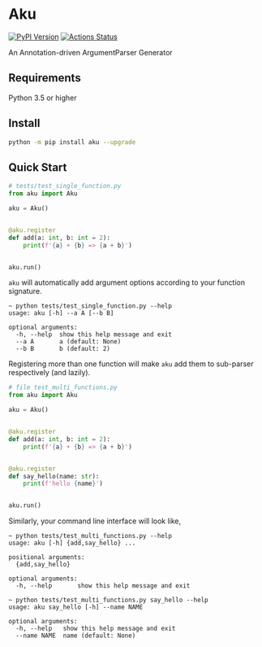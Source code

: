 # Aku

[![PyPI Version](https://badge.fury.io/py/aku.svg)](https://pypi.org/project/aku/)
[![Actions Status](https://github.com/speedcell4/aku/workflows/unit-tests/badge.svg)](https://github.com/speedcell4/aku/actions)

An Annotation-driven ArgumentParser Generator

## Requirements

Python 3.5 or higher

## Install

```bash
python -m pip install aku --upgrade
```

## Quick Start

```python
# tests/test_single_function.py
from aku import Aku

aku = Aku()


@aku.register
def add(a: int, b: int = 2):
    print(f'{a} + {b} => {a + b}')


aku.run()
```

`aku` will automatically add argument options according to your function signature.

```
~ python tests/test_single_function.py --help    
usage: aku [-h] --a A [--b B]

optional arguments:
  -h, --help  show this help message and exit
  --a A       a (default: None)
  --b B       b (default: 2)

```

Registering more than one function will make `aku` add them to sub-parser respectively (and lazily).

```python
# file test_multi_functions.py
from aku import Aku

aku = Aku()


@aku.register
def add(a: int, b: int = 2):
    print(f'{a} + {b} => {a + b}')


@aku.register
def say_hello(name: str):
    print(f'hello {name}')


aku.run()
```

Similarly, your command line interface will look like,

```
~ python tests/test_multi_functions.py --help    
usage: aku [-h] {add,say_hello} ...

positional arguments:
  {add,say_hello}

optional arguments:
  -h, --help       show this help message and exit

~ python tests/test_multi_functions.py say_hello --help
usage: aku say_hello [-h] --name NAME

optional arguments:
  -h, --help   show this help message and exit
  --name NAME  name (default: None)
```
